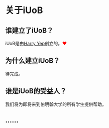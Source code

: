 # 关于iUoB

## 谁建立了iUoB？

iUoB是由[Harry Yep](https://www.harrly.com)创立的。<a style="color:red">♥</a>

## 为什么建立iUoB？

待完成。

## 谁是iUoB的受益人？

我们将为即将来到伯明翰大学的所有学生提供帮助。

## ......


